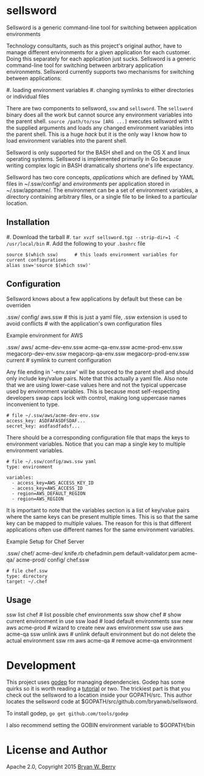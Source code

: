 # sellsword

Sellsword is a generic command-line tool for switching between application environments

Technology consultants, such as this project's original author, have to manage different environments
for a given application for each customer. Doing this separately for each application just sucks. Sellsword
is a generic command-line tool for switching between arbitrary application environments. Sellsword
currently supports two mechanisms for switching between applications:

#. loading environment variables
#. changing symlinks to either directories or individual files

There are two components to sellsword, `ssw` and `sellsword`. The `sellsword` binary does all the
work but cannot source any environment variables into the parent shell. `source /path/to/ssw [ARG ...]`
executes sellsword with t the supplied arguments and loads any changed environment variables into
the parent shell. This is a huge *hack* but it is the only way I know how to load environment variables into the parent shell.

Sellsword is only supported for the BASH shell and on the OS X and linux operating systems. Sellsword is implemented primarily in Go because writing complex logic in BASH dramatically shortens one's life expectancy.

Sellsword has two core concepts, *applications* which are defined by YAML files in ~/.ssw/config/ and
*environments* per application stored in ~/.ssw/appname/. The environment can be a set of environment
variables, a directory containing arbitrary files, or a single file to be linked to a particular
location.

## Installation

#. Download the tarball
#. `tar xvzf sellsword.tgz --strip-dir=1 -C /usr/local/bin`
#. Add the following to your `.bashrc` file

```
source $(which ssw)      # this loads environment variables for current configurations
alias ssw='source $(which ssw)'   
```



## Configuration

Sellsword knows about a few applications by default but these can be overriden

.ssw/
     config/
             aws.ssw  # this is just a yaml file, .ssw extension is used to avoid conflicts
                           # with the application's own configuration files


Example environment for AWS

.ssw/
     aws/
        acme-dev-env.ssw
        acme-qa-env.ssw
        acme-prod-env.ssw
        megacorp-dev-env.ssw
        megacorp-qa-env.ssw
        megacorp-prod-env.ssw
        current  # symlink to current configuration
        
Any file ending in '-env.ssw' will be sourced to the parent shell and should only include key/value pairs.
Note that this actually a yaml file. Also note that we are using lower-case values here and not the typical
uppercase used by environment variables. This is because most self-respecting developers swap caps lock
with control, making long uppercase names inconvenient to type.

```
# file ~/.ssw/aws/acme-dev-env.ssw
access_key: ASDFAFASDFSDAF...
secret_key: asdfasdfadsf...
```

There should be a corresponding configuration file that maps the keys to environment variables. Notice
that you can map a single key to multiple environment variables.

```
# file ~/.ssw/config/aws.ssw yaml
type: environment

variables:
  - access_key=AWS_ACCESS_KEY_ID
  - access_key=AWS_ACCESS_ID
  - region=AWS_DEFAULT_REGION
  - region=AWS_REGION
```

It is important to note that the variables section is a list of key/value pairs where the same keys
can be present multiple times. This is so that the same key can be mapped to multiple values. The
reason for this is that different applications often use different names for the same environment
variables.

Example Setup for Chef Server

.ssw/
     chef/
        acme-dev/
                knife.rb
                chefadmin.pem
                default-validator.pem
        acme-qa/
        acme-prod/
     config/
        chef.ssw

```
# file chef.ssw
type: directory
target: ~/.chef
```

## Usage

ssw list chef   # list possible chef environments
ssw show chef   # show current environment in use
ssw load        # load default environments
ssw new aws acme-prod  # wizard to create new aws environment
ssw use aws acme-qa
ssw unlink aws  # unlink default environment but do not delete the actual environment
ssw rm aws acme-qa   # remove acme-qa environment


# Development

This project uses [godep](https://github.com/tools/godep) for managing dependencies. Godep has some
quirks so it is worth reading a
[tutorial](https://blog.codeship.com/godep-dependency-management-in-golang/) or two. The trickiest
part is that you check out the sellsword to a location inside your GOPATH/src. This author locates
the sellsword code at $GOPATH/src/github.com/bryanwb/sellsword.

To install godep, `go get github.com/tools/godep`

I also recommend setting the GOBIN environment variable to $GOPATH/bin

# License and Author

Apache 2.0, Copyright 2015 [Bryan W. Berry](mailto:bryan.berry@gmail.com)  